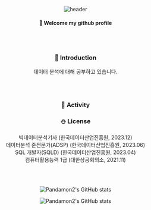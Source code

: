 <div align="center"> 

![header](https://capsule-render.vercel.app/api?type=waving&color=3ea055&height=200&section=header&text=안넝하세옹&fontColor=fffdf3&fontSize=50&animation=fadeIn&fontAlignY=55&desc=%20&descAlignY=62&descAlign=62)
  
####  :wave: Welcome my github profile
<br/>
<br/>

### :panda_face: Introduction
데이터 분석에 대해 공부하고 있습니다.

<br/>
<br/>

### :beginner: Activity


  ### :snowman: License
  빅데이터분석기사 (한국데이터산업진흥원, 2023.12)
   <br/>
  데이터분석 준전문가(ADSP) (한국데이터산업진흥원, 2023.06)
   <br/>
  SQL 개발자(SQLD) (한국데이터산업진흥원, 2023.04)
   <br/>
  컴퓨터활용능력 1급 (대한상공회의소, 2021.11)
  
   <br/>
   <br/>


![Pandamon2's GitHub stats]((https://github-readme-stats.vercel.app/api?username=Pandamon2&show=reviews))

![Pandamon2's GitHub stats](https://github-readme-stats.vercel.app/api?username=Pandamon2&show_icons=true&theme=tokyonight)
